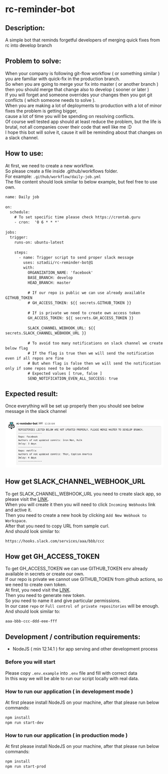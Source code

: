 # rc-reminder-bot

## Description:

A simple bot that reminds forgetful developers of merging quick fixes from rc into develop branch

## Problem to solve:

When your company is following git-flow workflow ( or something similar ) you are familiar with quick-fix in the production branch. <br />
So when you are going to merge your fix into master ( or another branch ) then you should merge that change also to develop ( sooner or later ) <br />
If you will forget and someone overrides your changes then you got git conflicts ( which someone needs to solve ). <br />
When you are making a lot of deployments to production with a lot of minor fixes the problem is getting bigger, <br />
cause a lot of time you will be spending on resolving conflicts. <br />
Of course well tested app should at least reduce the problem, but the life is brutal, not all companies cover their code that well like me :D <br />
I hope this bot will solve it, cause it will be reminding about that changes on a slack channel.

## How to use:

At first, we need to create a new workflow. <br />
So please create a file inside .github/workflows folder. <br />
For example: `.github/workflow/daily-job.yml` <br />
The file content should look similar to below example, but feel free to use own.

```
name: Daily job

on:
  schedule:
    # To set specific time please check https://crontab.guru
    - cron:  '0 6 * * *'

jobs:
  trigger:
    runs-on: ubuntu-latest

    steps:
      - name: Trigger script to send proper slack message
        uses: sztadii/rc-reminder-bot@1
        with:
          ORGANIZATION_NAME: 'facebook'
          BASE_BRANCH: develop
          HEAD_BRANCH: master

          # If our repo is public we can use already available GITHUB_TOKEN
          # GH_ACCESS_TOKEN: ${{ secrets.GITHUB_TOKEN }}

          # If is private we need to create own access token
          GH_ACCESS_TOKEN: ${{ secrets.GH_ACCESS_TOKEN }}

          SLACK_CHANNEL_WEBHOOK_URL: ${{ secrets.SLACK_CHANNEL_WEBHOOK_URL }}

          # To avoid too many notifications on slack channel we create below flag
          # If the flag is true then we will send the notification even if all repos are fine
          # But when flag is false then we will send the notification only if some repos need to be updated
          # Expected values [ true, false ]
          SEND_NOTIFICATION_EVEN_ALL_SUCCESS: true
```

## Expected result:

Once everything will be set up properly then you should see below message in the slack channel <br /> <br />
![Screenshot](slack-channel-screenshot.png)

## How get SLACK_CHANNEL_WEBHOOK_URL

To get SLACK_CHANNEL_WEBHOOK_URL you need to create slack app, so please visit the [LINK](https://api.slack.com/apps?new_app=1). <br/>
When you will create it then you will need to click `Incoming Webhooks` link and active it. <br/>
Then you need to create a new hook by clicking `Add New Webhook to Workspace`. <br/>
After that you need to copy URL from sample curl. <br />
And should look similar to:

```
https://hooks.slack.com/services/aaa/bbb/ccc
```

## How get GH_ACCESS_TOKEN

To get GH_ACCESS_TOKEN we can use GITHUB_TOKEN env already available in secrets or create our own. <br/>
If our repo is private we cannot use GITHUB_TOKEN from github actions, so we need to create own token. <br/>
At first, you need visit the [LINK](https://github.com/settings/tokens). <br/>
Then you need to generate new token. <br/>
So you need to name it and give particular permissions. <br/>
In our case `repo` or `Full control of private repositories` will be enough. <br />
And should look similar to:

```
aaa-bbb-ccc-ddd-eee-fff
```

## Development / contribution requirements:

- NodeJS ( min 12.14.1 ) for app serving and other development process

### Before you will start

Please copy `.env.example` into `.env` file and fill with correct data <br />
In this way we will be able to run our script locally with real data. <br />

### How to run our application ( in development mode )

At first please install NodeJS on your machine, after that please run below commands:

```
npm install
npm run start-dev
```

### How to run our application ( in production mode )

At first please install NodeJS on your machine, after that please run below commands:

```
npm install
npm run start-prod
```

